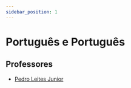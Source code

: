 ```yaml
---
sidebar_position: 1
---
```


# Português e Português

## Professores

- [Pedro Leites Junior](pedro_leites_junior)